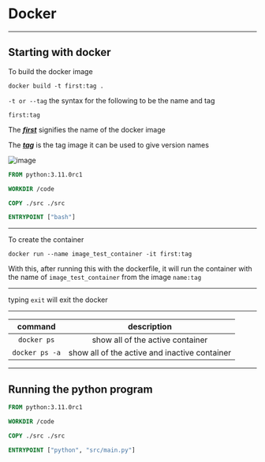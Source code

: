 # Docker

----

## Starting with docker 

To build the docker image

```shell
docker build -t first:tag .
```

`-t or --tag` the syntax for the following to be the name and tag

`first:tag`

The <u>_**first**_</u> signifies the name of the docker image

The <u>**_tag_**</u> is the tag image it can be used to give version names

![image](https://i.imgur.com/GcW9012.jpeg)

```dockerfile
FROM python:3.11.0rc1

WORKDIR /code

COPY ./src ./src

ENTRYPOINT ["bash"]
```

----

To create the container

```shell
docker run --name image_test_container -it first:tag
```

With this, after running this with the dockerfile, it will run the container with the name of `image_test_container`
from the image `name:tag`

---

typing `exit` will exit the docker

---

|    command     |                  description                  |
|:--------------:|:---------------------------------------------:|
|  `docker ps`   |       show all of the active container        |
| `docker ps -a` | show all of the active and inactive container |

---

## Running the python program

```dockerfile
FROM python:3.11.0rc1

WORKDIR /code

COPY ./src ./src

ENTRYPOINT ["python", "src/main.py"]
```